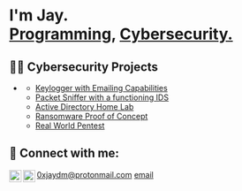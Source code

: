 <h1>I'm Jay. <br/><a href="https://github.com/jjaydm">Programming</a>, <a href="https://www.linkedin.com/in/jay-mclain-8147ab281">Cybersecurity.</a>

<h2>👨‍💻 Cybersecurity Projects</h2>

- <b></b>
  - [Keylogger with Emailing Capabilities](https://github.com/joshmadakor1/Algorithms-Practice)
  - [Packet Sniffer with a functioning IDS](https://github.com/joshmadakor1/Sentinel-Lab)
  - [Active Directory Home Lab](https://github.com/joshmadakor1/4chan-Image-Analysis-Middleware-C964)
  - [Ransomware Proof of Concept](https://github.com/joshmadakor1/Sentinel-Lab)
  - [Real World Pentest](https://github.com/joshmadakor1/Sentinel-Lab)
 



<h2> 🤳 Connect with me:</h2>

[<img align="left" alt="Jay | Twitter" width="22px" src="https://cdn.jsdelivr.net/npm/simple-icons@v3/icons/twitter.svg" />][twitter]
[<img align="left" alt="Jay | LinkedIn" width="22px" src="https://cdn.jsdelivr.net/npm/simple-icons@v3/icons/linkedin.svg" />][linkedin]
</b>0xjaydm@protonmail.com</b> [email]


[twitter]: https://twitter.com/0xjaydm
[linkedin]: https://www.linkedin.com/in/jay-mclain-8147ab281/
[email]: 0xjaydm@protonmail.com

